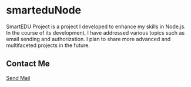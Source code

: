 # smarteduNode

SmartEDU Project is a project I developed to enhance my skills in Node.js. In the course of its development, I have addressed various topics such as email sending and authorization. I plan to share more advanced and multifaceted projects in the future.

## Contact Me

[Send Mail](mailto:ffurkanerdal@gmail.com)